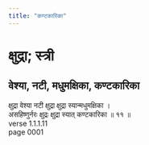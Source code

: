 ```yaml
---
title: "कण्टकारिका"
---
```


# क्षुद्रा; स्त्री
## वेश्या, नटी, मधुमक्षिका, कण्टकारिका
क्षुद्रा वेश्या नटी क्षुद्रा क्षुद्रा स्यान्मधुमक्षिका ।<br />असहिष्णुर्नरः क्षुद्रः क्षुद्रा स्यात् कण्टकारिका ॥ ११ ॥<br />verse 1.1.1.11<br />page 0001

